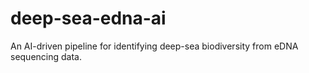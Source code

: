 # deep-sea-edna-ai
An AI-driven pipeline for identifying deep-sea biodiversity from eDNA sequencing data.
